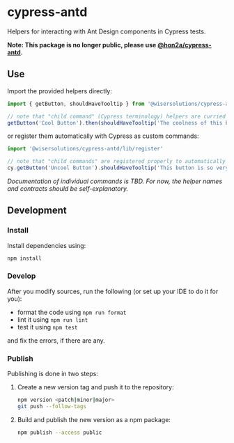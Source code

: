 # cypress-antd

Helpers for interacting with Ant Design components in Cypress tests.

**Note: This package is no longer public, please use [@hon2a/cypress-antd](https://github.com/hon2a/cypress-antd).**


## Use

Import the provided helpers directly:

```javascript
import { getButton, shouldHaveTooltip } from '@wisersolutions/cypress-antd'

// note that "child command" (Cypress terminology) helpers are curried to be used inside `then`
getButton('Cool Button').then(shouldHaveTooltip('The coolness of this button knows no bounds.'))
```

or register them automatically with Cypress as custom commands:

```javascript
import '@wisersolutions/cypress-antd/lib/register'

// note that "child commands" are registered properly to automatically consume the yielded subject
cy.getButton('Uncool Button').shouldHaveTooltip('This button is so very sad.')
```

_Documentation of individual commands is TBD. For now, the helper names and contracts should be self-explanatory._ 

## Development

### Install

Install dependencies using:

```sh
npm install
```

### Develop

After you modify sources, run the following (or set up your IDE to do it for you):

- format the code using `npm run format`
- lint it using `npm run lint`
- test it using `npm test`

and fix the errors, if there are any.

### Publish

Publishing is done in two steps:

1. Create a new version tag and push it to the repository:
    ```sh
    npm version <patch|minor|major>
    git push --follow-tags
    ```
1. Build and publish the new version as a npm package:
    ```sh
    npm publish --access public
    ``` 
